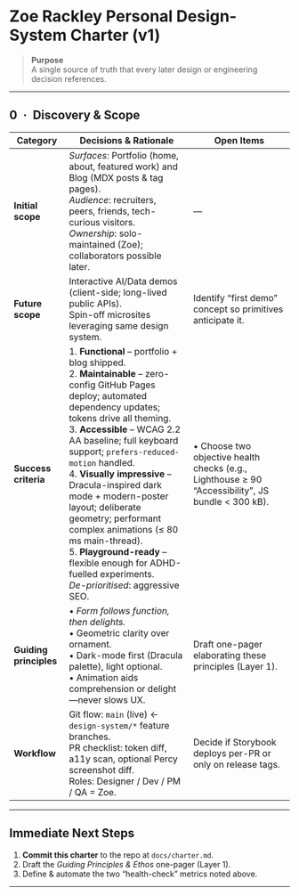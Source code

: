 # Zoe Rackley Personal Design-System Charter (v1)

> **Purpose**  
> A single source of truth that every later design or engineering decision references.

---

## 0 · Discovery & Scope

| Category | Decisions & Rationale | Open Items |
|----------|----------------------|-----------|
| **Initial scope** | *Surfaces*: Portfolio (home, about, featured work) and Blog (MDX posts & tag pages).<br>*Audience*: recruiters, peers, friends, tech-curious visitors.<br>*Ownership*: solo-maintained (Zoe); collaborators possible later. | — |
| **Future scope** | Interactive AI/Data demos (client-side; long-lived public APIs).<br>Spin-off microsites leveraging same design system. | Identify “first demo” concept so primitives anticipate it. |
| **Success criteria** | 1. **Functional** – portfolio + blog shipped.<br>2. **Maintainable** – zero-config GitHub Pages deploy; automated dependency updates; tokens drive all theming.<br>3. **Accessible** – WCAG 2.2 AA baseline; full keyboard support; `prefers-reduced-motion` handled.<br>4. **Visually impressive** – Dracula-inspired dark mode + modern-poster layout; deliberate geometry; performant complex animations (≤ 80 ms main-thread).<br>5. **Playground-ready** – flexible enough for ADHD-fuelled experiments.<br>*De-prioritised*: aggressive SEO. | • Choose two objective health checks (e.g., Lighthouse ≥ 90 “Accessibility”, JS bundle < 300 kB). |
| **Guiding principles** | • *Form follows function, then delights.*<br>• Geometric clarity over ornament.<br>• Dark-mode first (Dracula palette), light optional.<br>• Animation aids comprehension or delight—never slows UX. | Draft one-pager elaborating these principles (Layer 1). |
| **Workflow** | Git flow: `main` (live) ← `design-system/*` feature branches.<br>PR checklist: token diff, a11y scan, optional Percy screenshot diff.<br>Roles: Designer / Dev / PM / QA = Zoe. | Decide if Storybook deploys per-PR or only on release tags. |

---

## Immediate Next Steps

1. **Commit this charter** to the repo at `docs/charter.md`.  
2. Draft the *Guiding Principles & Ethos* one-pager (Layer 1).  
3. Define & automate the two “health-check” metrics noted above.

---
